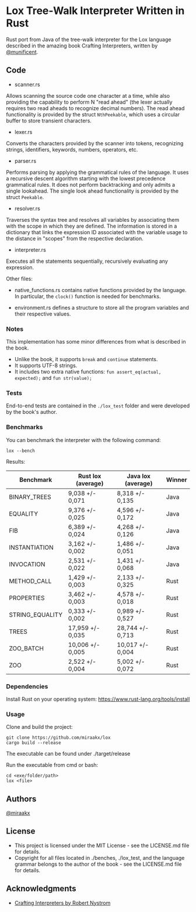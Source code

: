 # Lox Tree-Walk Interpreter Written in Rust

Rust port from Java of the tree-walk interpreter for the Lox language described in the amazing book Crafting Interpreters, written by [@munificent](https://github.com/munificent).

## Code

* scanner.rs

Allows scanning the source code one character at a time, while also providing the capability to perform N "read ahead" (the lexer actually requires two read aheads to recognize decimal numbers). The read ahead functionality is provided by the struct `NthPeekable`, which uses a circular buffer to store transient characters.

* lexer.rs

Converts the characters provided by the scanner into tokens, recognizing strings, identifiers, keywords, numbers, operators, etc.

* parser.rs

Performs parsing by applying the grammatical rules of the language. It uses a recursive descent algorithm starting with the lowest precedence grammatical rules. It does not perform backtracking and only admits a single lookahead. The single look ahead functionality is provided by the struct `Peekable`.

* resolver.rs

Traverses the syntax tree and resolves all variables by associating them with the scope in which they are defined. The information is stored in a dictionary that links the expression ID associated with the variable usage to the distance in "scopes" from the respective declaration.

* interpreter.rs

Executes all the statements sequentially, recursively evaluating any expression.

Other files:

* native_functions.rs contains native functions provided by the language. In particular, the `clock()` function is needed for benchmarks.

* environment.rs defines a structure to store all the program variables and their respective values.

### Notes

This implementation has some minor differences from what is described in the book.

* Unlike the book, it supports `break` and `continue` statements.
* It supports UTF-8 strings.
* It includes two extra native functions: `fun assert_eq(actual, expected);` and `fun str(value); `

### Tests

End-to-end tests are contained in the `./lox_test` folder and were developed by the book's author.

### Benchmarks

You can benchmark the interpreter with the following command:
```
lox --bench
```

Results:

Benchmark        | Rust lox (average) | Java lox (average)  | Winner
---------------- | ------------------ | --------------------|--------
BINARY_TREES     |  9,038 +/- 0,071   |  8,318 +/- 0,135    | Java
EQUALITY         |  9,376 +/- 0,025   |  4,596 +/- 0,172    | Java
FIB              |  6,389 +/- 0,024   |  4,268 +/- 0,126    | Java
INSTANTIATION    |  3,162 +/- 0,002   |  1,486 +/- 0,051    | Java
INVOCATION       |  2,531 +/- 0,022   |  1,431 +/- 0,068    | Java
METHOD_CALL      |  1,429 +/- 0,003   |  2,133 +/- 0,325    | Rust
PROPERTIES       |  3,462 +/- 0,003   |  4,578 +/- 0,018    | Rust
STRING_EQUALITY  |  0,333 +/- 0,002   |  0,989 +/- 0,527    | Rust
TREES            | 17,959 +/- 0,035   | 28,744 +/- 0,713    | Rust
ZOO_BATCH        | 10,006 +/- 0,005   | 10,017 +/- 0,004    | Rust
ZOO              |  2,522 +/- 0,004   |  5,002 +/- 0,072    | Rust

### Dependencies

Install Rust on your operating system: https://www.rust-lang.org/tools/install

### Usage

Clone and build the project:
```
git clone https://github.com/miraakx/lox
cargo build --release
```
The executable can be found under ./target/release

Run the executable from cmd or bash:
```
cd <exe/folder/path>
lox <file>
```

## Authors

[@miraakx](https://github.com/miraakx)


## License

* This project is licensed under the MIT License - see the LICENSE.md file for details.
* Copyright for all files located in ./benches, ./lox_test, and the language grammar belongs to the author of the book - see the LICENSE.md file for details.

## Acknowledgments

* [Crafting Interpreters by Robert Nystrom](https://craftinginterpreters.com/)
